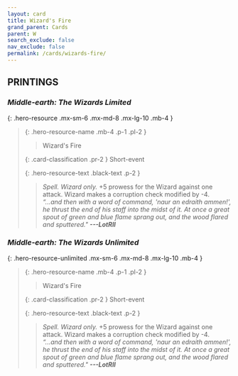 ```yaml
---
layout: card
title: Wizard's Fire
grand_parent: Cards
parent: W
search_exclude: false
nav_exclude: false
permalink: /cards/wizards-fire/
---
```


## PRINTINGS


### _Middle-earth: The Wizards Limited_

{: .hero-resource .mx-sm-6 .mx-md-8 .mx-lg-10 .mb-4 }
> {: .hero-resource-name .mb-4 .p-1 .pl-2 }
> > <div class="card-mp"></div>
> > <div class="card-name">Wizard's Fire</div>
>
> {: .card-classification .pr-2 }
> Short-event
>
> {: .hero-resource-text .black-text .p-2 }
> > _Spell._ _Wizard only._ +5 prowess for the Wizard against one attack. Wizard makes a corruption check modified by -4. <br>_“...and then with a word of command, 'naur an edraith ammen!', he thrust the end of his staff into the midst of it. At once a great spout of green and blue flame sprang out, and the wood flared and sputtered."_ ***---&#65279;LotRII*** 
> 

### _Middle-earth: The Wizards Unlimited_

{: .hero-resource-unlimited .mx-sm-6 .mx-md-8 .mx-lg-10 .mb-4 }
> {: .hero-resource-name .mb-4 .p-1 .pl-2 }
> > <div class="card-mp"></div>
> > <div class="card-name">Wizard's Fire</div>
>
> {: .card-classification .pr-2 }
> Short-event
>
> {: .hero-resource-text .black-text .p-2 }
> > _Spell._ _Wizard only._ +5 prowess for the Wizard against one attack. Wizard makes a corruption check modified by -4. <br>_“...and then with a word of command, 'naur an edraith ammen!', he thrust the end of his staff into the midst of it. At once a great spout of green and blue flame sprang out, and the wood flared and sputtered."_ ***---&#65279;LotRII*** 
> 
